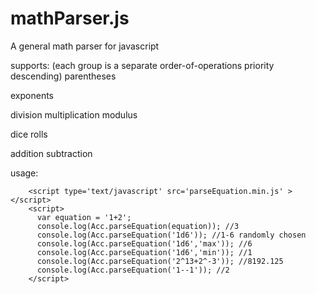 # mathParser.js
A general math parser for javascript

supports: (each group is a separate order-of-operations priority descending)
 parentheses
 
 exponents
 
 division
 multiplication
 modulus
 
 dice rolls
 
 addition
 subtraction
 

usage:

```
    <script type='text/javascript' src='parseEquation.min.js' ></script>
    <script>
      var equation = '1+2';
      console.log(Acc.parseEquation(equation)); //3
      console.log(Acc.parseEquation('1d6')); //1-6 randomly chosen
      console.log(Acc.parseEquation('1d6','max')); //6
      console.log(Acc.parseEquation('1d6','min')); //1
      console.log(Acc.parseEquation('2^13+2^-3')); //8192.125
      console.log(Acc.parseEquation('1--1')); //2
    </script>
```
